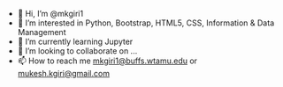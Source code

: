 - 👋 Hi, I’m @mkgiri1
- 👀 I’m interested in Python, Bootstrap, HTML5, CSS, Information & Data Management
- 🌱 I’m currently learning Jupyter
- 💞️ I’m looking to collaborate on ...
- 📫 How to reach me mkgiri1@buffs.wtamu.edu or mukesh.kgiri@gmail.com

<!---
mkgiri1/mkgiri1 is a ✨ special ✨ repository because its `README.md` (this file) appears on your GitHub profile.
You can click the Preview link to take a look at your changes.
--->
